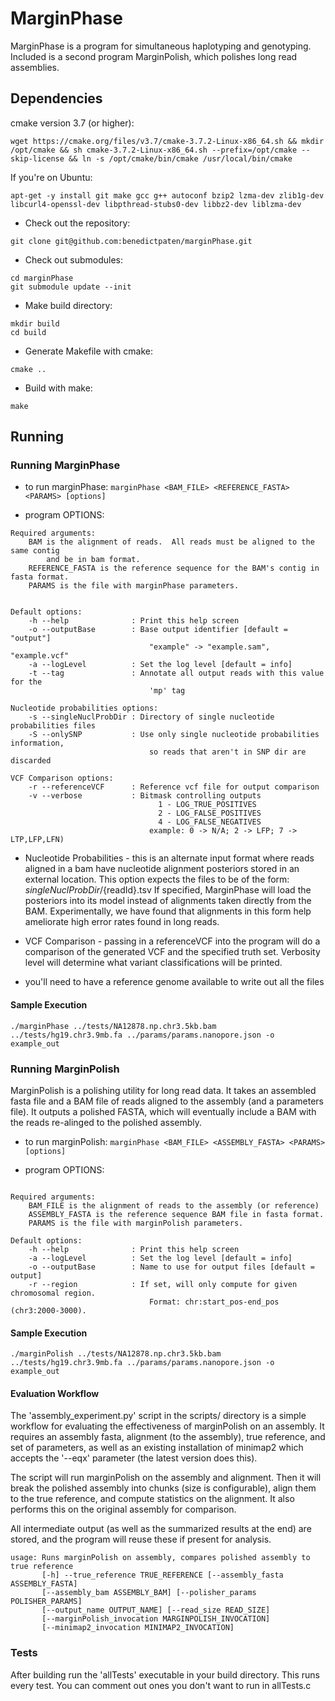 # MarginPhase #

MarginPhase is a program for simultaneous haplotyping and genotyping.  Included is a second program MarginPolish, which polishes long read assemblies.

## Dependencies ##
cmake version 3.7 (or higher):
```
wget https://cmake.org/files/v3.7/cmake-3.7.2-Linux-x86_64.sh && mkdir /opt/cmake && sh cmake-3.7.2-Linux-x86_64.sh --prefix=/opt/cmake --skip-license && ln -s /opt/cmake/bin/cmake /usr/local/bin/cmake
```

If you're on Ubuntu:
```
apt-get -y install git make gcc g++ autoconf bzip2 lzma-dev zlib1g-dev libcurl4-openssl-dev libpthread-stubs0-dev libbz2-dev liblzma-dev
```

- Check out the repository:
```
git clone git@github.com:benedictpaten/marginPhase.git
```

- Check out submodules:
```
cd marginPhase
git submodule update --init
```

- Make build directory:
```
mkdir build
cd build
```

- Generate Makefile with cmake:
```
cmake ..
 ```

- Build with make:
```
make
 ```

## Running ##

### Running MarginPhase ###

- to run marginPhase:
``` marginPhase <BAM_FILE> <REFERENCE_FASTA> <PARAMS> [options] ```

- program OPTIONS:
```
Required arguments:
    BAM is the alignment of reads.  All reads must be aligned to the same contig 
        and be in bam format.
    REFERENCE_FASTA is the reference sequence for the BAM's contig in fasta format.
    PARAMS is the file with marginPhase parameters.


Default options:
    -h --help              : Print this help screen
    -o --outputBase        : Base output identifier [default = "output"]
                               "example" -> "example.sam", "example.vcf"
    -a --logLevel          : Set the log level [default = info]
    -t --tag               : Annotate all output reads with this value for the 
                               'mp' tag

Nucleotide probabilities options:
    -s --singleNuclProbDir : Directory of single nucleotide probabilities files
    -S --onlySNP           : Use only single nucleotide probabilities information,
                               so reads that aren't in SNP dir are discarded

VCF Comparison options:
    -r --referenceVCF      : Reference vcf file for output comparison
    -v --verbose           : Bitmask controlling outputs 
                                 1 - LOG_TRUE_POSITIVES
                                 2 - LOG_FALSE_POSITIVES
                                 4 - LOG_FALSE_NEGATIVES
                               example: 0 -> N/A; 2 -> LFP; 7 -> LTP,LFP,LFN)
```

- Nucleotide Probabilities - this is an alternate input format where reads aligned in a bam have nucleotide alignment posteriors stored in an external location. This option expects the files to be of the form: ${singleNuclProbDir}/${readId}.tsv  If specified, MarginPhase will load the posteriors into its model instead of alignments taken directly from the BAM.  Experimentally, we have found that alignments in this form help ameliorate high error rates found in long reads.

- VCF Comparison - passing in a referenceVCF into the program will do a comparison of the generated VCF and the specified truth set.  Verbosity level will determine what variant classifications will be printed.

- you'll need to have a reference genome available to write out all the files

#### Sample Execution

```./marginPhase ../tests/NA12878.np.chr3.5kb.bam ../tests/hg19.chr3.9mb.fa ../params/params.nanopore.json -o example_out```


### Running MarginPolish ###

MarginPolish is a polishing utility for long read data.  It takes an assembled fasta file and a BAM file of reads aligned to the assembly (and a parameters file).  It outputs a polished FASTA, which will eventually include a BAM with the reads re-alinged to the polished assembly.

- to run marginPolish:
``` marginPhase <BAM_FILE> <ASSEMBLY_FASTA> <PARAMS> [options] ```

- program OPTIONS:
```

Required arguments:
    BAM_FILE is the alignment of reads to the assembly (or reference)
    ASSEMBLY_FASTA is the reference sequence BAM file in fasta format.
    PARAMS is the file with marginPolish parameters.

Default options:
    -h --help              : Print this help screen
    -a --logLevel          : Set the log level [default = info]
    -o --outputBase        : Name to use for output files [default = output]
    -r --region            : If set, will only compute for given chromosomal region.
                               Format: chr:start_pos-end_pos (chr3:2000-3000).

```


#### Sample Execution

```./marginPolish ../tests/NA12878.np.chr3.5kb.bam ../tests/hg19.chr3.9mb.fa ../params/params.nanopore.json -o example_out```

#### Evaluation Workflow

The 'assembly_experiment.py' script in the scripts/ directory is a simple workflow for evaluating the effectiveness of marginPolish on an assembly.  It requires an assembly fasta, alignment (to the assembly), true reference, and set of parameters, as well as an existing installation of minimap2 which accepts the '--eqx' parameter (the latest version does this).  

The script will run marginPolish on the assembly and alignment.  Then it will break the polished assembly into chunks (size is configurable), align them to the true reference, and compute statistics on the alignment.  It also performs this on the original assembly for comparison.  

All intermediate output (as well as the summarized results at the end) are stored, and the program will reuse these if present for analysis.

```
usage: Runs marginPolish on assembly, compares polished assembly to true reference
       [-h] --true_reference TRUE_REFERENCE [--assembly_fasta ASSEMBLY_FASTA]
       [--assembly_bam ASSEMBLY_BAM] [--polisher_params POLISHER_PARAMS]
       [--output_name OUTPUT_NAME] [--read_size READ_SIZE]
       [--marginPolish_invocation MARGINPOLISH_INVOCATION]
       [--minimap2_invocation MINIMAP2_INVOCATION]

```

### Tests ###

After building run the 'allTests' executable in your build directory.  This runs every test. You can comment out ones you don't want to run in allTests.c
